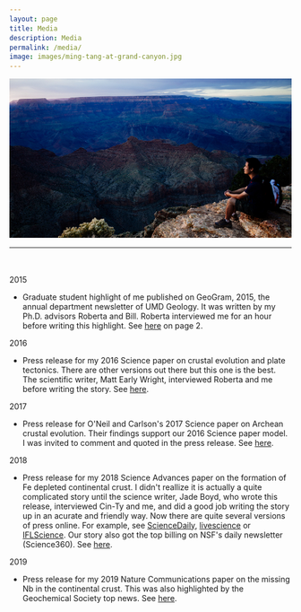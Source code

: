 ```yaml
---
layout: page
title: Media
description: Media
permalink: /media/
image: images/ming-tang-at-grand-canyon.jpg
---
```


<img src="/images/ming-tang-at-grand-canyon.jpg" alt="Ming Tang at Grand Canyon" />

<hr style="margin-bottom:48px">

2015
- Graduate student highlight of me published on GeoGram, 2015, the annual department newsletter of UMD Geology. It was written by my Ph.D. advisors Roberta and Bill. Roberta interviewed me for an hour before writing this highlight. See [here](https://www.geol.umd.edu/department/GeoGram/geogram2015.pdf#page=2) on page 2.

2016
- Press release for my 2016 Science paper on crustal evolution and plate tectonics. There are other versions out there but this one is the best. The scientific writer, Matt Early Wright, interviewed Roberta and me before writing the story. See [here](https://phys.org/news/2016-01-zeros-plate-tectonics-date.html).

2017
- Press release for O'Neil and Carlson's 2017 Science paper on Archean crustal evolution. Their findings support our 2016 Science paper model. I was invited to comment and quoted in the press release. See [here](https://gizmodo.com/scientists-found-a-new-window-into-the-hellish-ancient-1793314650).

2018
- Press release for my 2018 Science Advances paper on the formation of Fe depleted continental crust. I didn't reallize it is actually a quite complicated story until the science writer, Jade Boyd, who wrote this release, interviewed Cin-Ty and me, and did a good job writing the story up in an acurate and friendly way. Now there are quite several versions of press online. For example, see [ScienceDaily](https://www.sciencedaily.com/releases/2018/05/180516144842.htm), [livescience](https://www.livescience.com/62610-garnet-stealing-iron-from-earths-crust.html) or [IFLScience](http://www.iflscience.com/environment/we-might-finally-know-whats-been-stealing-earths-continental-iron/all/). Our story also got the top billing on NSF's daily newsletter (Science360). See [here](https://news.science360.gov/archives/20180518/).

2019
- Press release for my 2019 Nature Communications paper on the missing Nb in the continental crust. This was also highlighted by the Geochemical Society top news. See [here](https://www.sciencedaily.com/releases/2019/01/190129162402.htm).
